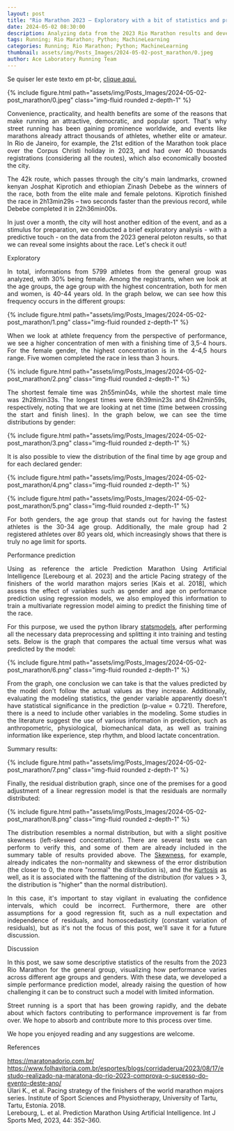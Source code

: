 ```yaml
---
layout: post
title: "Rio Marathon 2023 – Exploratory with a bit of statistics and predictive estimation"
date: 2024-05-02 08:30:00
description: Analyzing data from the 2023 Rio Marathon results and developing a simple performance prediction model
tags: Running; Rio Marathon; Python; MachineLearning
categories: Running; Rio Marathon; Python; MachineLearning
thumbnail: assets/img/Posts_Images/2024-05-02-post_marathon/0.jpeg
author: Ace Laboratory Running Team
---
```


<p align="justify">
Se quiser ler este texto em pt-br, <a href = "https://ac3lab.github.io/blog/2000/post_marathon_pt/"> clique aqui.</a>
</p>

{% include figure.html path="assets/img/Posts_Images/2024-05-02-post_marathon/0.jpeg" class="img-fluid rounded z-depth-1" %}

<p align="justify">
Convenience, practicality, and health benefits are some of the reasons that make running an attractive, democratic, and popular sport. That's why street running has been gaining prominence worldwide, and events like marathons already attract thousands of athletes, whether elite or amateur. In Rio de Janeiro, for example, the 21st edition of the Marathon took place over the Corpus Christi holiday in 2023, and had over 40 thousands registrations (considering all the routes), which also economically boosted the city.
</p>

<p align="justify">
The 42k route, which passes through the city's main landmarks, crowned kenyan Josphat Kiprotich and ethiopian Zinash Debebe as the winners of the race, both from the elite male and female pelotons. Kiprotich finished the race in 2h13min29s – two seconds faster than the previous record, while Debebe completed it in 22h36min00s.
</p>

<p align="justify">
In just over a month, the city will host another edition of the event, and as a stimulus for preparation, we conducted a brief exploratory analysis - with a predictive touch - on the data from the 2023 general peloton results, so that we can reveal some insights about the race. Let's check it out!
</p>

Exploratory

<p align="justify">
In total, informations from 5799 athletes from the general group was analyzed, with 30% being female. Among the registrants, when we look at the age groups, the age group with the highest concentration, both for men and women, is 40-44 years old. In the graph below, we can see how this frequency occurs in the different groups:
</p>

{% include figure.html path="assets/img/Posts_Images/2024-05-02-post_marathon/1.png" class="img-fluid rounded z-depth-1" %}

<p align="justify">
When we look at athlete frequency from the perspective of performance, we see a higher concentration of men with a finishing time of 3,5-4 hours. For the female gender, the highest concentration is in the 4-4,5 hours range. Five women completed the race in less than 3 hours.
</p>

{% include figure.html path="assets/img/Posts_Images/2024-05-02-post_marathon/2.png" class="img-fluid rounded z-depth-1" %}

<p align="justify">
The shortest female time was 2h55min04s, while the shortest male time was 2h28min33s. The longest times were 6h39min23s and 6h42min59s, respectively, noting that we are looking at net time (time between crossing the start and finish lines). In the graph below, we can see the time distributions by gender:
</p>

{% include figure.html path="assets/img/Posts_Images/2024-05-02-post_marathon/3.png" class="img-fluid rounded z-depth-1" %}

<p align="justify">
It is also possible to view the distribution of the final time by age group and for each declared gender:
</p>

{% include figure.html path="assets/img/Posts_Images/2024-05-02-post_marathon/4.png" class="img-fluid rounded z-depth-1" %}

{% include figure.html path="assets/img/Posts_Images/2024-05-02-post_marathon/5.png" class="img-fluid rounded z-depth-1" %}

<p align="justify">
For both genders, the age group that stands out for having the fastest athletes is the 30-34 age group. Additionally, the male group had 2 registered athletes over 80 years old, which increasingly shows that there is truly no age limit for sports.
</p>

Performance prediction

<p align="justify">
Using as reference the article Prediction Marathon Using Artificial Intelligence [Lerebourg et al. 2023] and the article Pacing strategy of the finishers of the world marathon majors series [Kais et al. 2018], which assess the effect of variables such as gender and age on performance prediction using regression models, we also employed this information to train a multivariate regression model aiming to predict the finishing time of the race.
</p>

<p align="justify">
For this purpose, we used the python library <a href="https://www.statsmodels.org/stable/index.html">statsmodels</a>, after performing all the necessary data preprocessing and splitting it into training and testing sets. Below is the graph that compares the actual time versus what was predicted by the model:
</p>

{% include figure.html path="assets/img/Posts_Images/2024-05-02-post_marathon/6.png" class="img-fluid rounded z-depth-1" %}

<p align="justify">
From the graph, one conclusion we can take is that the values predicted by the model don't follow the actual values as they increase. Additionally, evaluating the modeling statistics, the gender variable apparently doesn't have statistical significance in the prediction (p-value = 0.721). Therefore, there is a need to include other variables in the modeling. Some studies in the literature suggest the use of various information in prediction, such as anthropometric, physiological, biomechanical data, as well as training information like experience, step rhythm, and blood lactate concentration.
</p>

Summary results:

{% include figure.html path="assets/img/Posts_Images/2024-05-02-post_marathon/7.png" class="img-fluid rounded z-depth-1" %}

<p align="justify">
Finally, the residual distribution graph, since one of the premises for a good adjustment of a linear regression model is that the residuals are normally distributed:
</p>

{% include figure.html path="assets/img/Posts_Images/2024-05-02-post_marathon/8.png" class="img-fluid rounded z-depth-1" %}

<p align="justify">
The distribution resembles a normal distribution, but with a slight positive skewness (left-skewed concentration). There are several tests we can perform to verify this, and some of them are already included in the summary table of results provided above. The <a href="https://docs.scipy.org/doc/scipy/reference/generated/scipy.stats.skew.html">Skewness</a>, for example, already indicates the non-normality and skewness of the error distribution (the closer to 0, the more "normal" the distribution is), and the <a href="https://docs.scipy.org/doc/scipy/reference/generated/scipy.stats.kurtosis.html">Kurtosis</a> as well, as it is associated with the flattening of the distribution (for values > 3, the distribution is "higher" than the normal distribution).
</p>

<p align="justify">
In this case, it's important to stay vigilant in evaluating the confidence intervals, which could be incorrect. Furthermore, there are other assumptions for a good regression fit, such as a null expectation and independence of residuals, and homoscedasticity (constant variation of residuals), but as it's not the focus of this post, we'll save it for a future discussion.
</p>

Discussion

<p align="justify">
In this post, we saw some descriptive statistics of the results from the 2023 Rio Marathon for the general group, visualizing how performance varies across different age groups and genders. With these data, we developed a simple performance prediction model, already raising the question of how challenging it can be to construct such a model with limited information. 
</p>

<p align="justify">
Street running is a sport that has been growing rapidly, and the debate about which factors contributing to performance improvement is far from over. We hope to absorb and contribute more to this process over time.
</p>

<p align="justify">
We hope you enjoyed reading and any suggestions are welcome.
</p>

References

https://maratonadorio.com.br/<br>
https://www.folhavitoria.com.br/esportes/blogs/corridaderua/2023/08/17/estudo-realizado-na-maratona-do-rio-2023-comprova-o-sucesso-do-evento-deste-ano/<br>
Ülari K., et al. Pacing strategy of the finishers of the world marathon majors series. Institute of Sport Sciences and Physiotherapy, University of Tartu, Tartu, Estonia. 2018.<br>
Lerebourg, L. et al. Prediction Marathon Using Artificial Intelligence. Int J Sports Med, 2023, 44: 352–360.